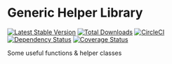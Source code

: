 Generic Helper Library
=======

[![Latest Stable Version](https://poser.pugx.org/packaged/helpers/version.png)](https://packagist.org/packages/packaged/helpers)
[![Total Downloads](https://poser.pugx.org/packaged/helpers/d/total.png)](https://packagist.org/packages/packaged/helpers)
[![CircleCI](https://circleci.com/gh/packaged/helpers.svg?style=svg)](https://circleci.com/gh/packaged/helpers)
[![Dependency Status](https://www.versioneye.com/php/packaged:helpers/badge.png)](https://www.versioneye.com/php/packaged:helpers)
[![Coverage Status](https://coveralls.io/repos/packaged/helpers/badge.png)](https://coveralls.io/r/packaged/helpers)

Some useful functions & helper classes
